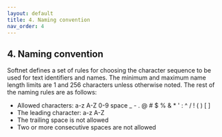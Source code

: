 ```yaml
---
layout: default
title: 4. Naming convention
nav_order: 4
---
```


## 4. Naming convention

Softnet defines a set of rules for choosing the character sequence to be used for text identifiers and names. The minimum and maximum name length limits are 1 and 256 characters unless otherwise noted. The rest of the naming rules are as follows:
- Allowed characters: <span class="text-blue">a-z A-Z 0-9 space _ - . @ # $ % & * ' : ^ / ! ( ) [ ]</span>
- The leading character: <span class="text-blue">a-z A-Z</span>
- The trailing space is not allowed
- Two or more consecutive spaces are not allowed

